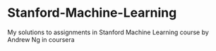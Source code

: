 # Stanford-Machine-Learning
My solutions to assignments in Stanford Machine Learning course by Andrew Ng in coursera
